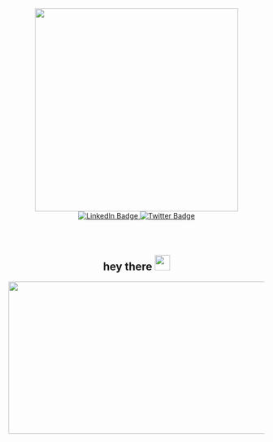 <div id="header" align="center">
  <img src="https://media.giphy.com/media/TLnWsIBRegQyWxG4Dw/giphy.gif" width="400"/>
</div>
<div id="badges" align="center">
  <a href="https://www.linkedin.com/in/eric-jarvinen">
    <img src="https://img.shields.io/badge/LinkedIn-blue?style=for-the-badge&logo=linkedin&logoColor=white" alt="LinkedIn Badge"/>
  </a> 
  <a href="https://twitter.com/JariBoi7745">
    <img src="https://img.shields.io/badge/Twitter-blue?style=for-the-badge&logo=twitter&logoColor=white" alt="Twitter Badge"/>
  </a>
</div>
<h1 align="center"> <img src="https://komarev.com/ghpvc/?username=EricJarvinen-MS&style=flat-square&color=blue" alt=""/>
<h2 align="center">
  hey there
  <img src="https://media.giphy.com/media/hvRJCLFzcasrR4ia7z/giphy.gif" width="30px"/>
</h2>
<div align="center">
  <img src="https://media.giphy.com/media/dWesBcTLavkZuG35MI/giphy.gif" width="600" height="300"/>
</div>
